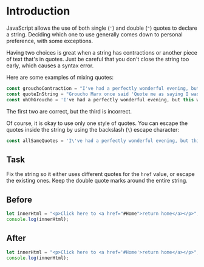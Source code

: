 # Introduction

JavaScript allows the use of both single (`'`) and double (`"`) quotes to declare a string. Deciding which one to use generally comes down to personal preference, with some exceptions.

Having two choices is great when a string has contractions or another piece of text that's in quotes. Just be careful that you don't close the string too early, which causes a syntax error.

Here are some examples of mixing quotes:
```javascript
const grouchoContraction = "I've had a perfectly wonderful evening, but this wasn't it.";
const quoteInString = "Groucho Marx once said 'Quote me as saying I was mis-quoted.'";
const uhOhGroucho = 'I've had a perfectly wonderful evening, but this wasn't it.';
```
The first two are correct, but the third is incorrect.

Of course, it is okay to use only one style of quotes. You can escape the quotes inside the string by using the backslash (`\`) escape character:
```javascript
const allSameQuotes = 'I\'ve had a perfectly wonderful evening, but this wasn\'t it.';
```

## Task 
Fix the string so it either uses different quotes for the `href` value, or escape the existing ones. Keep the double quote marks around the entire string.

## Before

```javascript
let innerHtml = "<p>Click here to <a href="#Home">return home</a></p>";
console.log(innerHtml);
```

## After

```javascript
let innerHtml = "<p>Click here to <a href='#Home'>return home</a></p>";
console.log(innerHtml);
```

